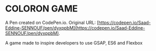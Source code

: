 # COLORON GAME

A Pen created on CodePen.io. Original URL: [https://codepen.io/Saad-Eddine-SENNOUF/pen/dyxppbM](https://codepen.io/Saad-Eddine-SENNOUF/pen/dyxppbM).

A game made to inspire developers to use GSAP, ES6 and Flexbox